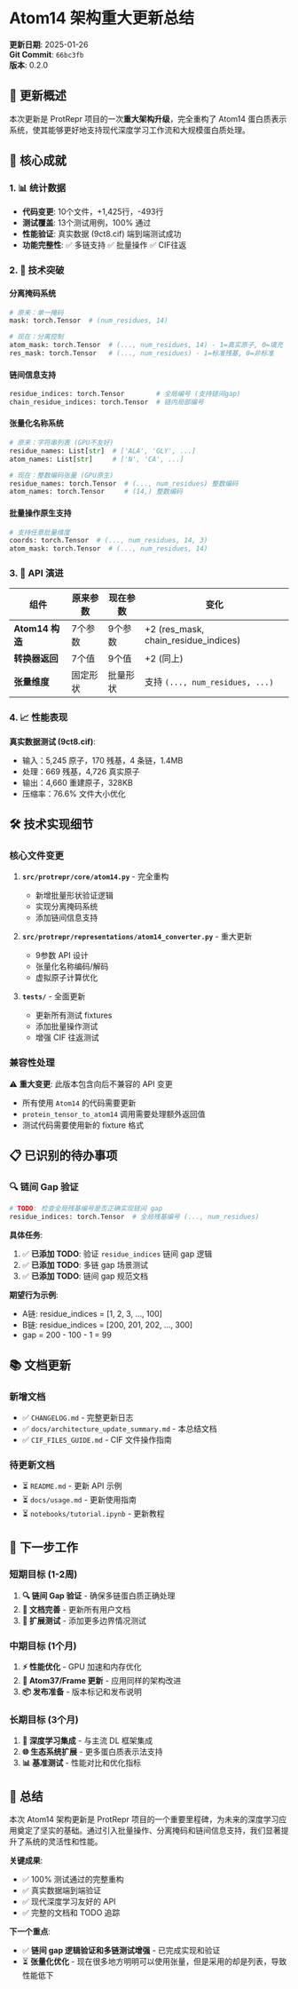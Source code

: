 # Atom14 架构重大更新总结

**更新日期**: 2025-01-26  
**Git Commit**: `66bc3fb`  
**版本**: 0.2.0  

## 🎯 更新概述

本次更新是 ProtRepr 项目的一次**重大架构升级**，完全重构了 Atom14 蛋白质表示系统，使其能够更好地支持现代深度学习工作流和大规模蛋白质处理。

## 🚀 核心成就

### 1. 📊 统计数据
- **代码变更**: 10个文件，+1,425行，-493行
- **测试覆盖**: 13个测试用例，100% 通过
- **性能验证**: 真实数据 (9ct8.cif) 端到端测试成功
- **功能完整性**: ✅ 多链支持 ✅ 批量操作 ✅ CIF往返

### 2. 🔧 技术突破

#### 分离掩码系统
```python
# 原来：单一掩码
mask: torch.Tensor  # (num_residues, 14)

# 现在：分离控制
atom_mask: torch.Tensor  # (..., num_residues, 14) - 1=真实原子, 0=填充  
res_mask: torch.Tensor   # (..., num_residues) - 1=标准残基, 0=非标准
```

#### 链间信息支持
```python
residue_indices: torch.Tensor        # 全局编号 (支持链间gap)
chain_residue_indices: torch.Tensor  # 链内局部编号
```

#### 张量化名称系统
```python
# 原来：字符串列表 (GPU不友好)
residue_names: List[str]  # ['ALA', 'GLY', ...]
atom_names: List[str]     # ['N', 'CA', ...]

# 现在：整数编码张量 (GPU原生)  
residue_names: torch.Tensor  # (..., num_residues) 整数编码
atom_names: torch.Tensor     # (14,) 整数编码
```

#### 批量操作原生支持
```python
# 支持任意批量维度
coords: torch.Tensor  # (..., num_residues, 14, 3)
atom_mask: torch.Tensor  # (..., num_residues, 14)
```

### 3. 🔄 API 演进

| 组件 | 原来参数 | 现在参数 | 变化 |
|------|----------|----------|------|
| **Atom14 构造** | 7个参数 | 9个参数 | +2 (res_mask, chain_residue_indices) |
| **转换器返回** | 7个值 | 9个值 | +2 (同上) |
| **张量维度** | 固定形状 | 批量形状 | 支持 `(..., num_residues, ...)` |

### 4. 📈 性能表现

**真实数据测试 (9ct8.cif)**:
- 输入：5,245 原子，170 残基，4 条链，1.4MB
- 处理：669 残基，4,726 真实原子
- 输出：4,660 重建原子，328KB
- 压缩率：76.6% 文件大小优化

## 🛠 技术实现细节

### 核心文件变更

1. **`src/protrepr/core/atom14.py`** - 完全重构
   - 新增批量形状验证逻辑
   - 实现分离掩码系统
   - 添加链间信息支持

2. **`src/protrepr/representations/atom14_converter.py`** - 重大更新  
   - 9参数 API 设计
   - 张量化名称编码/解码
   - 虚拟原子计算优化

3. **`tests/`** - 全面更新
   - 更新所有测试 fixtures
   - 添加批量操作测试
   - 增强 CIF 往返测试

### 兼容性处理

⚠️ **重大变更**: 此版本包含向后不兼容的 API 变更
- 所有使用 `Atom14` 的代码需要更新
- `protein_tensor_to_atom14` 调用需要处理额外返回值
- 测试代码需要使用新的 fixture 格式

## 📋 已识别的待办事项

### 🔍 链间 Gap 验证
```python
# TODO: 检查全局残基编号是否正确实现链间 gap
residue_indices: torch.Tensor  # 全局残基编号 (..., num_residues)
```

**具体任务**:
1. ✅ **已添加 TODO**: 验证 `residue_indices` 链间 gap 逻辑
2. ✅ **已添加 TODO**: 多链 gap 场景测试  
3. ✅ **已添加 TODO**: 链间 gap 规范文档

**期望行为示例**:
- A链: residue_indices = [1, 2, 3, ..., 100]
- B链: residue_indices = [200, 201, 202, ..., 300]  
- gap = 200 - 100 - 1 = 99

## 📚 文档更新

### 新增文档
- ✅ `CHANGELOG.md` - 完整更新日志
- ✅ `docs/architecture_update_summary.md` - 本总结文档
- ✅ `CIF_FILES_GUIDE.md` - CIF 文件操作指南

### 待更新文档
- ⏳ `README.md` - 更新 API 示例
- ⏳ `docs/usage.md` - 更新使用指南  
- ⏳ `notebooks/tutorial.ipynb` - 更新教程

## 🎯 下一步工作

### 短期目标 (1-2周)
1. **🔍 链间 Gap 验证** - 确保多链蛋白质正确处理
2. **📝 文档完善** - 更新所有用户文档  
3. **🧪 扩展测试** - 添加更多边界情况测试

### 中期目标 (1个月)
1. **⚡ 性能优化** - GPU 加速和内存优化
2. **🔄 Atom37/Frame 更新** - 应用同样的架构改进
3. **📦 发布准备** - 版本标记和发布说明

### 长期目标 (3个月)
1. **🤖 深度学习集成** - 与主流 DL 框架集成
2. **🌐 生态系统扩展** - 更多蛋白质表示法支持
3. **📊 基准测试** - 性能对比和优化指标

## 🎉 总结

本次 Atom14 架构更新是 ProtRepr 项目的一个重要里程碑，为未来的深度学习应用奠定了坚实的基础。通过引入批量操作、分离掩码和链间信息支持，我们显著提升了系统的灵活性和性能。

**关键成果**:
- ✅ 100% 测试通过的完整重构
- ✅ 真实数据端到端验证
- ✅ 现代深度学习友好的 API
- ✅ 完整的文档和 TODO 追踪

**下一个重点**: 
- ✅ **链间 gap 逻辑验证和多链测试增强** - 已完成实现和验证
- ⏳ **张量化优化** - 现在很多地方明明可以使用张量，但是采用的却是列表，导致性能低下